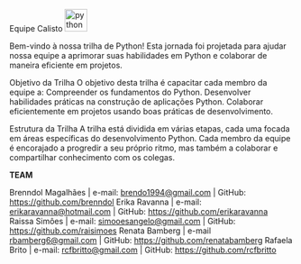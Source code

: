  Equipe Calisto </font><img src="https://cdn.jsdelivr.net/gh/devicons/devicon/icons/python/python-original.svg" height="40" alt="python logo"  />
  <img width="12" />
  
 


Bem-vindo à nossa trilha de Python! Esta jornada foi projetada para ajudar nossa equipe a aprimorar suas habilidades em Python e colaborar de maneira eficiente em projetos. 

Objetivo da Trilha
O objetivo desta trilha é capacitar cada membro da equipe a:
Compreender os fundamentos do Python.
Desenvolver habilidades práticas na construção de aplicações Python.
Colaborar eficientemente em projetos usando boas práticas de desenvolvimento.

Estrutura da Trilha
A trilha está dividida em várias etapas, cada uma focada em áreas específicas do desenvolvimento Python. Cada membro da equipe é encorajado a progredir a seu próprio ritmo, mas também a colaborar e compartilhar conhecimento com os colegas.


**TEAM**

Brenndol Magalhães | e-mail: brendo1994@gmail.com | GitHub: https://github.com/brenndol
Erika Ravanna | e-mail: erikaravanna@hotmail.com | GitHub: https://github.com/erikaravanna
Raissa Simôes | e-mail: simooesangelo@gmail.com | GitHub: https://github.com/raisimoes
Renata Bamberg | e-mail rbamberg6@gmail.com | GitHub: https://github.com/renatabamberg
Rafaela Brito | e-mail: rcfbritto@gmail.com | GitHub: https://github.com/rcfbritto
